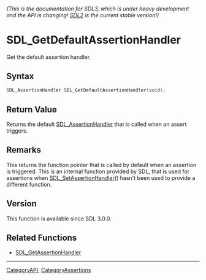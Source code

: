 ###### (This is the documentation for SDL3, which is under heavy development and the API is changing! [SDL2](https://wiki.libsdl.org/SDL2/) is the current stable version!)
# SDL_GetDefaultAssertionHandler

Get the default assertion handler.

## Syntax

```c
SDL_AssertionHandler SDL_GetDefaultAssertionHandler(void);

```

## Return Value

Returns the default [SDL_AssertionHandler](SDL_AssertionHandler.md) that is
called when an assert triggers.

## Remarks

This returns the function pointer that is called by default when an
assertion is triggered. This is an internal function provided by SDL, that
is used for assertions when
[SDL_SetAssertionHandler](SDL_SetAssertionHandler.md)() hasn't been used to
provide a different function.

## Version

This function is available since SDL 3.0.0.

## Related Functions

* [SDL_GetAssertionHandler](SDL_GetAssertionHandler.md)

----
[CategoryAPI](CategoryAPI.md), [CategoryAssertions](CategoryAssertions.md)
<!-- #See the Style Guide for instructions on editing the footer. -->
